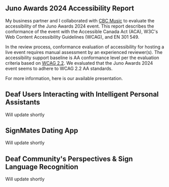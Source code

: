 ## Juno Awards 2024 Accessibility Report 

My business partner and I collaborated with [CBC Music](https://www.cbc.ca/music) to evaluate the accessibility of the Juno Awards 2024 event. This report describes the conformance of the event with the Accessible Canada Act (ACA), W3C's Web Content Accessibility Guidelines (WCAG), and EN 301 549. 

In the review process, conformance evaluation of accessibility for hosting a live event requires manual assessment by an experienced reviewer(s). The accessibility support baseline is AA conformance level per the evaluation criteria based on [WCAG 2.2](https://www.w3.org/TR/WCAG22/). We evaluated that the Juno Awards 2024 event seems to adhere to WCAG 2.2 AA standards.  

For more information, here is our available presentation.  

## Deaf Users Interacting with Intelligent Personal Assistants 

Will update shortly 

## SignMates Dating App 

Will update shortly 

## Deaf Community's Perspectives & Sign Language Recognition 

Will update shortly 




